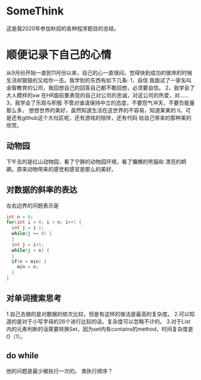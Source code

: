 # SomeThink
这是我2020年参加秋招的各种程序题目的总结。
# 顺便记录下自己的心情
从9月份开始一直到11月份以来，自己的心一直很闷，觉得快到成功的彼岸的时候
生活却狠狠的又给你一击。我学到的东西有如下几条:
1，自信
我面试了一家名叫金智教育的公司，我回想自己的回答自己都不敢回想，必须要自信。
2，我学会了大人模样的xw
在HR面前要表现的自己对公司的忠诚，对这公司的热爱，对......
3，我学会了乐观与积极
不管对谁请保持中立的态度，不要怨气冲天，不要负能量那么多，
想想世界的美好，虽然知道生活在这世界的不容易，知道某某的
tl。可是还有github这个大社区呢，还有游戏的陪伴，还有代码
给自己带来的那种美的欣赏。
## 动物园
下午去的是红山动物园，看了宁静的动物园环境，看了慵懒的熊猫和
漂亮的鹈鹕。原来动物带来的感觉和感官是那么的美好。
## 对数据的斜率的表达
左右边界的问题表示是
~~~ java
int n = 0;
for(int i = 0; i < n; i++) {
  int j = i-1;
  while(j >= 0) {
  }
  int j = i+1;
  while(j < n) {
  }
  if(n > min) {
    min = n;
  }
}
~~~
## 对单词搜索思考
1.自己去做的是对数据的依次比较，但是有这样的做法是最高的复杂度。
2.可以知道的是对于小写字母的26个进行比较的话，复杂度可以忽略不计的。
3.对于List内的元素判断的话需要转换Set，因为set内有contains的method，时间复杂度是O（1）。
## do while
他的问题是最少被执行一次的。
类执行顺序？


